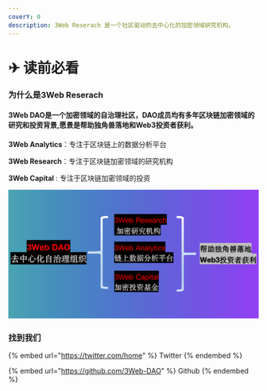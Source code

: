 ```yaml
---
coverY: 0
description: 3Web Reserach 是一个社区驱动的去中心化的加密领域研究机构。
---
```


# ✈ 读前必看

### 为什么是3Web Reserach

#### 3Web DAO是一个加密领域的自治理社区，DAO成员均有多年区块链加密领域的研究和投资背景,愿景是帮助独角兽落地和Web3投资者获利。

**3Web Analytics**：专注于区块链上的数据分析平台

**3Web Research**：专注于区块链加密领域的研究机构

**3Web Capital** : 专注于区块链加密领域的投资

![](.gitbook/assets/gitbook.png)

### 找到我们

{% embed url="https://twitter.com/home" %}
Twitter
{% endembed %}

{% embed url="https://github.com/3Web-DAO" %}
Github
{% endembed %}
